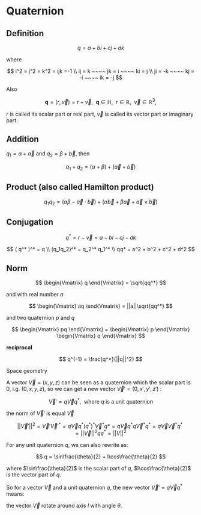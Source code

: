 # Quaternion

## **Definition**

$$
q = a + bi + cj + dk
$$

where

$$
i^2 = j^2 = k^2 = ijk =-1 \\
ij = k ~~~~ jk = i ~~~~ ki = j \\
ji = -k ~~~~ kj = -i ~~~~ ik = -j
$$

Also

$$
{\displaystyle \mathbf{q} =(r,\vec{v}) = r + \vec{v},~~ \mathbf{q} \in \mathbb{H} ,~~ r \in \mathbb{R} ,~~ \vec{v} \in \mathbb{R}^3,}
$$

$r$ is called its scalar part or real part, $\vec{v}$ is called its vector part or imaginary part.

## Addition

$q_1 = \alpha + \vec{a}$ and $q_2 = \beta + \vec{b}$, then

$$
q_1 + q_2 = (\alpha + \beta) + (\vec{a} + \vec{b})
$$

## Product (also called Hamilton product)

$$
q_1q_2 = (\alpha\beta - \vec{a} \cdot \vec{b}) + (\alpha\vec{b} + \beta\vec{a} + \vec{a} \times \vec{b})
$$

## **Conjugation**

$$
q^* = r - \vec{v} = a - bi - cj - dk
$$

$$
( q^* )^* = q  \\
(q_1q_2)^* = q_2^* q_1^* \\
qq* = a^2 + b^2 + c^2 + d^2
$$

## Norm

$$
\begin{Vmatrix}
q
\end{Vmatrix} 
= \sqrt{qq^*}
$$

and with real number $a$

  

$$
\begin{Vmatrix}
aq
\end{Vmatrix} 
= ||a||\sqrt{qq^*}
$$

and two quaternion $p$ and $q$

$$
\begin{Vmatrix}
pq
\end{Vmatrix} 
= \begin{Vmatrix}
p
\end{Vmatrix}
\begin{Vmatrix}
q
\end{Vmatrix}
$$

**reciprocal**

$$
q^{-1} = \frac{q^*}{||q||^2}
$$

Space geometry

A vector $\vec{V} = (x,y,z)$ can be seen as a quaternion which the scalar part is 0, i.g. $(0,x,y,z)$, so we can get a new vector $\vec{V}' = (0,x',y',z')$ :

$$
\vec{V}' = q\vec{V}q^*,~~\text{where }q\text{ is a unit quaternion}
$$

the norm of $\vec{V}'$ is equal $\vec{V}$

$$
||\vec{V}'||^2 = \vec{V}' {\vec{V}'}^* = q \vec{V} q^* ( q^* )^* \vec{V}^* q* = q \vec{V} q^* q \vec{V}^* q^* = q \vec{V} \vec{V}^* q^* = ||\vec{V}||^2 qq^* = ||V||^2 
$$

For any unit quaternion $q$, we can also rewrite as:

$$
q = \sin\frac{\theta}{2} + l\cos\frac{\theta}{2}
$$

where $\sin\frac{\theta}{2}$ is the scalar part of $q$, $l\cos\frac{\theta}{2}$ is the vector part of $q$.

So for a vector $\vec{V}$ and a unit quaternion $q$, the new vector $\vec{V}' = q\vec{V}q^*$ means:

the vector $\vec{V}$ rotate around axis $l$ with angle  $\theta$.
